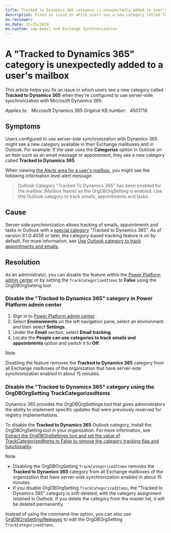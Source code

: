 ```yaml
---
title: Tracked to Dynamics 365 category is unexpectedly added to user's mailbox
description: Fixes an issue in which users see a new category called Tracked to Dynamics 365 when they're configured to use server-side synchronization with Microsoft Dynamics 365.
ms.reviewer: 
ms.date: 11/25/2024
ms.custom: sap:Email and Exchange Synchronization
---
```

# A "Tracked to Dynamics 365" category is unexpectedly added to a user's mailbox

This article helps you fix an issue in which users see a new category called **Tracked to Dynamics 365** when they're configured to use server-side synchronization with Microsoft Dynamics 365.

_Applies to:_ &nbsp; Microsoft Dynamics 365
_Original KB number:_ &nbsp; 4501716

## Symptoms

Users configured to use server-side synchronization with Dynamics 365 might see a new category available in their Exchange mailboxes and in Outlook. For example: If the user uses the **Categorize** option in Outlook on an item such as an email message or appointment, they see a new category called **Tracked to Dynamics 365**.

When viewing [the Alerts area for a user's mailbox](/power-platform/admin/monitor-email-processing-errors#view-alerts), you might see the following information level alert message:

> Outlook Category "Tracked To Dynamics 365" has been enabled for the mailbox [Mailbox Name] as the OrgDBOrgSetting is enabled. Use this Outlook category to track emails, appointments and tasks.

## Cause

Server-side synchronization allows tracking of emails, appointments and tasks in Outlook with a [special category](https://support.microsoft.com/office/set-categories-flags-or-reminders-a894348d-b308-4185-840f-aff63063d076) "Tracked to Dynamics 365". As of version 9.1.0.4039 or later, the category-based tracking feature is on by default. For more information, see [Use Outlook category to track appointments and emails](/power-platform/admin/use-outlook-category-track-appointments-emails).

## Resolution

As an administrator, you can disable the feature within the [Power Platform admin center](https://admin.powerplatform.microsoft.com) or by setting the `TrackCategorizedItems` to **False** using the OrgDBOrgSetting tool.

### Disable the "Tracked to Dynamics 365" category in Power Platform admin center

1. Sign in to [Power Platform admin center](https://admin.powerplatform.microsoft.com/).
2. Select **Environments** on the left navigation pane, select an environment and then select **Settings**.
3. Under the **Email** section, select **Email tracking**.
4. Locate the **People can use categories to track emails and appointments** option and switch it to **Off**.

> [!NOTE]
> Disabling the feature removes the **Tracked to Dynamics 365** category from all Exchange mailboxes of the organization that have server-side synchronization enabled in about 15 minutes.

### Disable the "Tracked to Dynamics 365" category using the OrgDBOrgSetting TrackCategorizedItems

Dynamics 365 provides the OrgDBOrgSettings tool that gives administrators the ability to implement specific updates that were previously reserved for registry implementations.

To disable the **Tracked to Dynamics 365** Outlook category, install the OrgDBOrgSetting tool in your organization. For more information, see [Extract the OrgDBOrgSettings tool and set the value of TrackCategorizedItems to False to remove the category tracking flag and functionality](https://support.microsoft.com/help/2691237/orgdborgsettings-tool-for-microsoft-dynamics-crm).

> [!NOTE]
>
> - Disabling the OrgDBOrgSetting `TrackCategorizedItems` removes the **Tracked to Dynamics 365** category from all Exchange mailboxes of the organization that have server-side synchronization enabled in about 15 minutes.
> - If you disable OrgDBOrgSetting `TrackCategorizedItems`, the "Tracked to Dynamics 365" category is soft-deleted, with the category assignment retained in Outlook. If you delete the category from the master list, it will be deleted permanently.

Instead of using the command-line option, you can also use [OrgDBOrgSetting/Releases](https://github.com/seanmcne/OrgDbOrgSettings/releases/) to edit the OrgDBOrgSetting `TrackCategorizedItems`.
